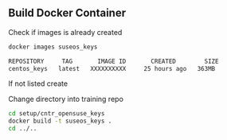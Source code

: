 ## Build Docker Container

Check if images is already created

```bash
docker images suseos_keys
```

```bash
REPOSITORY     TAG       IMAGE ID       CREATED        SIZE
centos_keys   latest   XXXXXXXXXX     25 hours ago   363MB
```

If not listed create

Change directory into training repo

```bash
cd setup/cntr_opensuse_keys
docker build -t suseos_keys .
cd ../..
```